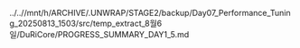 ../..//mnt/h/ARCHIVE/.UNWRAP/STAGE2/backup/Day07_Performance_Tuning_20250813_1503/src/temp_extract_8월6일/DuRiCore/PROGRESS_SUMMARY_DAY1_5.md